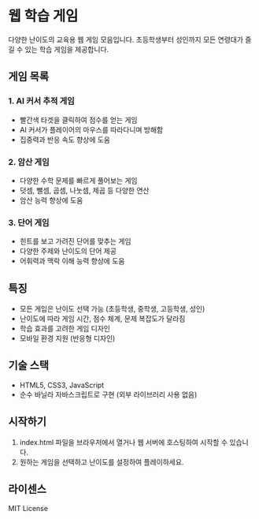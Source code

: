 # 웹 학습 게임

다양한 난이도의 교육용 웹 게임 모음입니다. 초등학생부터 성인까지 모든 연령대가 즐길 수 있는 학습 게임을 제공합니다.

## 게임 목록

### 1. AI 커서 추적 게임
- 빨간색 타겟을 클릭하여 점수를 얻는 게임
- AI 커서가 플레이어의 마우스를 따라다니며 방해함
- 집중력과 반응 속도 향상에 도움

### 2. 암산 게임
- 다양한 수학 문제를 빠르게 풀어보는 게임
- 덧셈, 뺄셈, 곱셈, 나눗셈, 제곱 등 다양한 연산
- 암산 능력 향상에 도움

### 3. 단어 게임
- 힌트를 보고 가려진 단어를 맞추는 게임
- 다양한 주제와 난이도의 단어 제공
- 어휘력과 맥락 이해 능력 향상에 도움

## 특징
- 모든 게임은 난이도 선택 가능 (초등학생, 중학생, 고등학생, 성인)
- 난이도에 따라 게임 시간, 점수 체계, 문제 복잡도가 달라짐
- 학습 효과를 고려한 게임 디자인
- 모바일 환경 지원 (반응형 디자인)

## 기술 스택
- HTML5, CSS3, JavaScript
- 순수 바닐라 자바스크립트로 구현 (외부 라이브러리 사용 없음)

## 시작하기
1. index.html 파일을 브라우저에서 열거나 웹 서버에 호스팅하여 시작할 수 있습니다.
2. 원하는 게임을 선택하고 난이도를 설정하여 플레이하세요.

## 라이센스
MIT License 